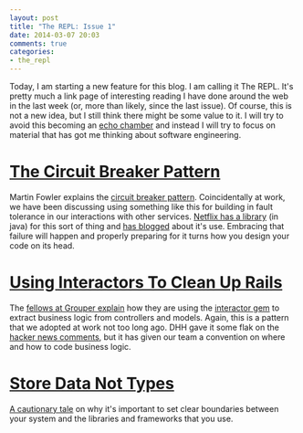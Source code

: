 ```yaml
---
layout: post
title: "The REPL: Issue 1"
date: 2014-03-07 20:03
comments: true
categories:
- the_repl
---
```


Today, I am starting a new feature for this blog. I am calling it The REPL. It's pretty much a link page of interesting reading I have done around the web in the last week (or, more than likely, since the last issue). Of course, this is not a new idea, but I still think there might be some value to it. I will try to avoid this becoming an [echo chamber][1] and instead I will try to focus on material that has got me thinking about software engineering.

# [The Circuit Breaker Pattern][2]

Martin Fowler explains the [circuit breaker pattern][2]. Coincidentally at work, we have been discussing using something like this for building in fault tolerance in our interactions with other services. [Netflix has a library][3] (in java) for this sort of thing and [has blogged][4] about it's use. Embracing that failure will happen and properly preparing for it turns how you design your code on its head.

# [Using Interactors To Clean Up Rails][5]

The [fellows at Grouper explain][5] how they are using the [interactor gem][6] to extract business logic from controllers and models. Again, this is a pattern that we adopted at work not too long ago. DHH gave it some flak on the [hacker news comments][7], but it has given our team a convention on where and how to code business logic.

# [Store Data Not Types][8]

[A cautionary tale][8] on why it's important to set clear boundaries between your system and the libraries and frameworks that you use.

[1]: https://en.wikipedia.org/wiki/Echo_chamber_(media)
[2]: http://martinfowler.com/bliki/CircuitBreaker.html
[3]: https://github.com/Netflix/Hystrix
[4]: http://techblog.netflix.com/2012/11/hystrix.html
[5]: http://eng.joingrouper.com/blog/2014/03/03/rails-the-missing-parts-interactors
[6]: https://github.com/collectiveidea/interactor
[7]: https://news.ycombinator.com/item?id=7335211
[8]: http://blog.8thlight.com/craig-demyanovich/2014/02/24/store-data-not-types.html
